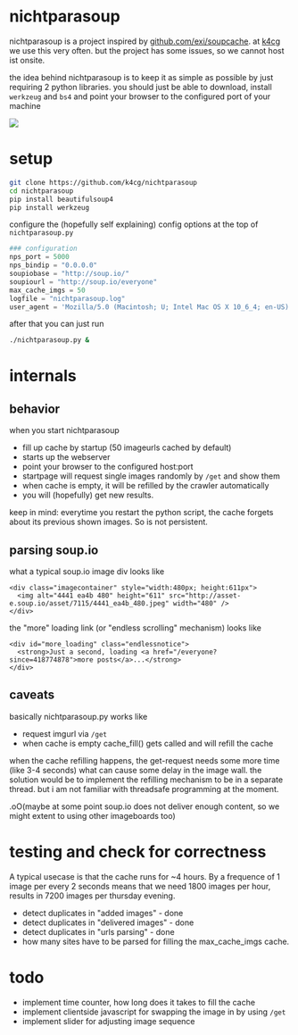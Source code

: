 # nichtparasoup

nichtparasoup is a project inspired by [github.com/exi/soupcache](https://github.com/exi/soupcache).
at [k4cg](http://k4cg.org) we use this very often. but the project has some issues, so we cannot host ist onsite.

the idea behind nichtparasoup is to keep it as simple as possible by just requiring 2 python libraries. you should just be able to
download, install `werkzeug` and `bs4` and point your browser to the configured port of your machine

<img src="https://github.com/k4cg/nichtparasoup/raw/master/screenshot.png">

# setup

```bash
git clone https://github.com/k4cg/nichtparasoup
cd nichtparasoup
pip install beautifulsoup4
pip install werkzeug
```

configure the (hopefully self explaining) config options at the top of `nichtparasoup.py`

```python
### configuration
nps_port = 5000
nps_bindip = "0.0.0.0"
soupiobase = "http://soup.io/"
soupiourl = "http://soup.io/everyone"
max_cache_imgs = 50
logfile = "nichtparasoup.log"
user_agent = 'Mozilla/5.0 (Macintosh; U; Intel Mac OS X 10_6_4; en-US) AppleWebKit/534.3 (KHTML, like Gecko) Chrome/6.0.472.63 Safari/534.3'
```

after that you can just run

```bash
./nichtparasoup.py &
```

# internals

## behavior

when you start nichtparasoup

* fill up cache by startup (50 imageurls cached by default)
* starts up the webserver
* point your browser to the configured host:port
* startpage will request single images randomly by `/get` and show them
* when cache is empty, it will be refilled by the crawler automatically
* you will (hopefully) get new results.

keep in mind: everytime you restart the python script, the cache forgets about its previous
shown images. So is not persistent.

## parsing soup.io

what a typical soup.io image div looks like

    <div class="imagecontainer" style="width:480px; height:611px">
      <img alt="4441 ea4b 480" height="611" src="http://asset-e.soup.io/asset/7115/4441_ea4b_480.jpeg" width="480" />
    </div>

the "more" loading link (or "endless scrolling" mechanism) looks like

    <div id="more_loading" class="endlessnotice">
      <strong>Just a second, loading <a href="/everyone?since=418774878">more posts</a>...</strong>
    </div>

## caveats

basically nichtparasoup.py works like

* request imgurl via `/get`
* when cache is empty cache_fill() gets called and will refill the cache

when the cache refilling happens, the get-request needs some more time (like 3-4 seconds) what can cause
some delay in the image wall. the solution would be to implement the refilling mechanism to be in a separate thread.
but i am not familiar with threadsafe programming at the moment.

.oO(maybe at some point soup.io does not deliver enough content, so we might extent to using other imageboards too)

# testing and check for correctness

A typical usecase is that the cache runs for ~4 hours. By a frequence of 1 image per every 2 seconds
means that we need 1800 images per hour, results in 7200 images per thursday evening.

* detect duplicates in "added images" - done
* detect duplicates in "delivered images" - done
* detect duplicates in "urls parsing" - done
* how many sites have to be parsed for filling the max_cache_imgs cache.


# todo

* implement time counter, how long does it takes to fill the cache
* implement clientside javascript for swapping the image in by using `/get`
* implement slider for adjusting image sequence
